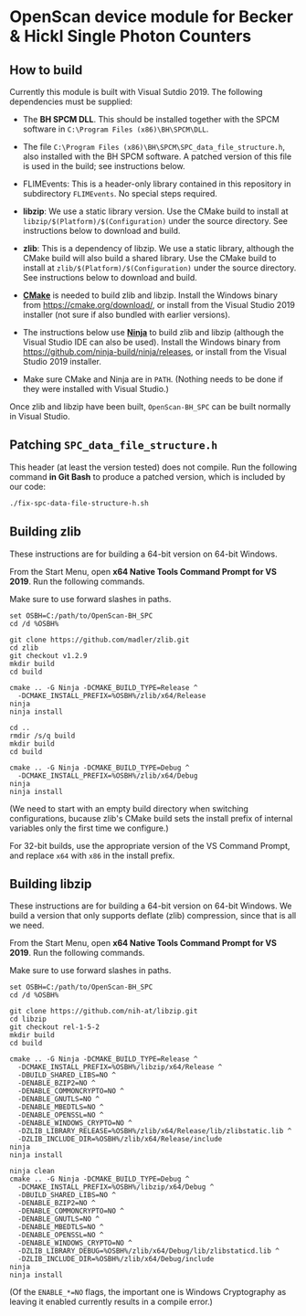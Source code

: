 OpenScan device module for Becker & Hickl Single Photon Counters
================================================================

How to build
------------

Currently this module is built with Visual Sutdio 2019. The following
dependencies must be supplied:

- The **BH SPCM DLL**. This should be installed together with the SPCM software
  in `C:\Program Files (x86)\BH\SPCM\DLL`.

- The file `C:\Program Files (x86)\BH\SPCM\SPC_data_file_structure.h`, also
  installed with the BH SPCM software. A patched version of this file is used
  in the build; see instructions below.

- FLIMEvents: This is a header-only library contained in this repository in
  subdirectory `FLIMEvents`. No special steps required.

- **libzip**: We use a static library version. Use the CMake build to install
  at `libzip/$(Platform)/$(Configuration)` under the source directory. See
  instructions below to download and build.

- **zlib**: This is a dependency of libzip. We use a static library, although
  the CMake build will also build a shared library. Use the CMake build to
  install at `zlib/$(Platform)/$(Configuration)` under the source directory.
  See instructions below to download and build.

- **[CMake](https://cmake.org/)** is needed to build zlib and libzip. Install
  the Windows binary from https://cmake.org/download/, or install from the
  Visual Studio 2019 installer (not sure if also bundled with earlier
  versions).

- The instructions below use **[Ninja](https://ninja-build.org/)** to build
  zlib and libzip (although the Visual Studio IDE can also be used). Install
  the Windows binary from https://github.com/ninja-build/ninja/releases, or
  install from the Visual Studio 2019 installer.

- Make sure CMake and Ninja are in `PATH`. (Nothing needs to be done if they
  were installed with Visual Studio.)

Once zlib and libzip have been built, `OpenScan-BH_SPC` can be built normally
in Visual Studio.

Patching `SPC_data_file_structure.h`
------------------------------------

This header (at least the version tested) does not compile. Run the following
command **in Git Bash** to produce a patched version, which is included by our
code:

```sh
./fix-spc-data-file-structure-h.sh
```

Building zlib
-------------

These instructions are for building a 64-bit version on 64-bit Windows.

From the Start Menu, open **x64 Native Tools Command Prompt for VS 2019**. Run
the following commands.

Make sure to use forward slashes in paths.

```
set OSBH=C:/path/to/OpenScan-BH_SPC
cd /d %OSBH%

git clone https://github.com/madler/zlib.git
cd zlib
git checkout v1.2.9
mkdir build
cd build

cmake .. -G Ninja -DCMAKE_BUILD_TYPE=Release ^
  -DCMAKE_INSTALL_PREFIX=%OSBH%/zlib/x64/Release
ninja
ninja install

cd ..
rmdir /s/q build
mkdir build
cd build

cmake .. -G Ninja -DCMAKE_BUILD_TYPE=Debug ^
  -DCMAKE_INSTALL_PREFIX=%OSBH%/zlib/x64/Debug
ninja
ninja install
```

(We need to start with an empty build directory when switching configurations,
bucause zlib's CMake build sets the install prefix of internal variables only
the first time we configure.)

For 32-bit builds, use the appropriate version of the VS Command Prompt, and
replace `x64` with `x86` in the install prefix.

Building libzip
---------------

These instructions are for building a 64-bit version on 64-bit Windows. We
build a version that only supports deflate (zlib) compression, since that is
all we need.

From the Start Menu, open **x64 Native Tools Command Prompt for VS 2019**. Run
the following commands.

Make sure to use forward slashes in paths.

```
set OSBH=C:/path/to/OpenScan-BH_SPC
cd /d %OSBH%

git clone https://github.com/nih-at/libzip.git
cd libzip
git checkout rel-1-5-2
mkdir build
cd build

cmake .. -G Ninja -DCMAKE_BUILD_TYPE=Release ^
  -DCMAKE_INSTALL_PREFIX=%OSBH%/libzip/x64/Release ^
  -DBUILD_SHARED_LIBS=NO ^
  -DENABLE_BZIP2=NO ^
  -DENABLE_COMMONCRYPTO=NO ^
  -DENABLE_GNUTLS=NO ^
  -DENABLE_MBEDTLS=NO ^
  -DENABLE_OPENSSL=NO ^
  -DENABLE_WINDOWS_CRYPTO=NO ^
  -DZLIB_LIBRARY_RELEASE=%OSBH%/zlib/x64/Release/lib/zlibstatic.lib ^
  -DZLIB_INCLUDE_DIR=%OSBH%/zlib/x64/Release/include
ninja
ninja install

ninja clean
cmake .. -G Ninja -DCMAKE_BUILD_TYPE=Debug ^
  -DCMAKE_INSTALL_PREFIX=%OSBH%/libzip/x64/Debug ^
  -DBUILD_SHARED_LIBS=NO ^
  -DENABLE_BZIP2=NO ^
  -DENABLE_COMMONCRYPTO=NO ^
  -DENABLE_GNUTLS=NO ^
  -DENABLE_MBEDTLS=NO ^
  -DENABLE_OPENSSL=NO ^
  -DENABLE_WINDOWS_CRYPTO=NO ^
  -DZLIB_LIBRARY_DEBUG=%OSBH%/zlib/x64/Debug/lib/zlibstaticd.lib ^
  -DZLIB_INCLUDE_DIR=%OSBH%/zlib/x64/Debug/include
ninja
ninja install
```

(Of the `ENABLE_*=NO` flags, the important one is Windows Cryptography as
leaving it enabled currently results in a compile error.)
